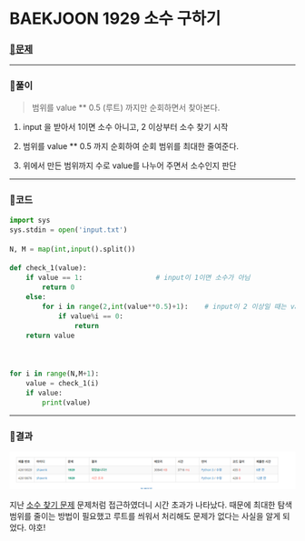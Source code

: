 # BAEKJOON 1929 소수 구하기

### [🏸문제](https://www.acmicpc.net/problem/1929) 

<hr>



### 💊풀이

> 범위를 value ** 0.5 (루트)  까지만 순회하면서 찾아본다.

1. input 을 받아서 1이면 소수 아니고, 2 이상부터 소수 찾기 시작

1. 범위를 value ** 0.5 까지 순회하여 순회 범위를 최대한 줄여준다.

1. 위에서 만든 범위까지 수로 value를 나누어 주면서 소수인지 판단

   

<hr>

### 📌코드

```python
import sys
sys.stdin = open('input.txt')

N, M = map(int,input().split())

def check_1(value):
    if value == 1:                  # input이 1이면 소수가 아님
        return 0
    else:
        for i in range(2,int(value**0.5)+1):    # input이 2 이상일 때는 value**0.5 까지 순회하면서 소수가 있는지 찾는다.
            if value%i == 0:
                return
    return value



for i in range(N,M+1):
    value = check_1(i)
    if value:
        print(value)


```

<hr>





### 🛀결과

![image-20220429165553811](readme.assets/image-20220429165553811.png)

지난 [소수 찾기 문제](https://velog.io/@shawnk123/BAEKJOON-1978-%EC%86%8C%EC%88%98-%EC%B0%BE%EA%B8%B0) 문제처럼 접근하였더니 시간 초과가 나타났다. 때문에 최대한 탐색 범위를 줄이는 방법이 필요했고 루트를 씌워서 처리해도 문제가 없다는 사실을 알게 되었다. 야호!
